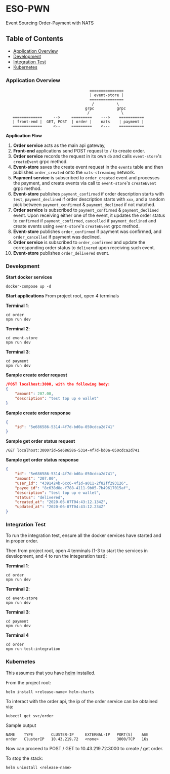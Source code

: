 # ESO-PWN

Event Sourcing Order-Payment with NATS

## <a name="getting-started"></a>Table of Contents

+ [Application Overview](#application-overview)
+ [Development](#development)
+ [Integration Test](#integration-test)
+ [Kubernetes](#kubernetes)

### <a name="application-overview"></a>Application Overview
```
                                     ===============
                                     | event-store |
                                     ===============
                                      /          \
                                   grpc          grpc    
                                    /              \
   =============     -->     =========    --->    ===========
   | front-end |  GET, POST  | order |    nats    | payment |
   =============     <--     =========    <---    ===========
```
**Application Flow**
1. **Order service** acts as the main api gateway, 
2. **Front-end** applications send POST request to `/` to create order.
3. **Order service** records the request in its own `db` and calls `event-store`'s `createEvent` grpc method.
4. **Event-store** saves the create event request in the `events` table and then publishes `order_created` onto the `nats-streaming` network.
5. **Payment service** is subscribed to `order_created` event and processes the payment, and create events via call to `event-store`'s `createEvent` grpc method.
6. **Event-store** publishes `payment_confirmed` if order description starts with `test`, `payment_declined` if order description starts with `xxx`, and a random pick between `payment_confirmed` & `payment_declined` if not matched.
7. **Order service** is subscribed to `payment_confirmed` & `payment_declined` event. Upon receiving either one of the event, it updates the order status to `confirmed` if `payment_confirmed`, `cancelled` if `payment_declined` and create events using `event-store`'s `createEvent` grpc method.
8. **Event-store** publishes `order_confirmed` if payment was confirmed, and `order_cancelled` if payment was declined.
9. **Order service** is subscribed to `order_confirmed` and update the corresponding order status to `delivered` upon receiving such event.
10. **Event-store** publishes `order_delivered` event.

### <a name="development"></a>Development

**Start docker services**

```shell
docker-compose up -d 
```

**Start applications**
From project root, open 4 terminals

**Terminal 1**:
```shell
cd order
npm run dev
```

**Terminal 2**:
```shell
cd event-store
npm run dev
```

**Terminal 3**:
```shell
cd payment
npm run dev
```


**Sample create order request**
```json
/POST localhost:3000, with the following body:
{
	"amount": 207.00,
	"description": "test top up e wallet"
}
```

**Sample create order response**
```json
{
	"id": "5e686586-5314-4f7d-bd0a-050cdca2d741"
}
```

**Sample get order status request**
```
/GET localhost:3000?id=5e686586-5314-4f7d-bd0a-050cdca2d741
```

**Sample get order status response**
```json
{
    "id": "5e686586-5314-4f7d-bd0a-050cdca2d741",
    "amount": "207.00",
    "user_id": "4391424b-6cc6-4f1d-a011-2f82ff293126",
    "payee_id": "8c638d8e-f788-4111-9b05-7b49617015af",
    "description": "test top up e wallet",
    "status": "delivered",
    "created_at": "2020-06-07T04:43:12.134Z",
    "updated_at": "2020-06-07T04:43:12.234Z"
}
```

### <a name="integration-test"></a>Integration Test

To run the integration test, ensure all the docker services have started and in proper order.

Then from project root, open 4 terminals (1-3 to start the services in development, and 4 to run the integeration test):

**Terminal 1**:
```shell
cd order
npm run dev
```

**Terminal 2**:
```shell
cd event-store
npm run dev
```

**Terminal 3**:
```shell
cd payment
npm run dev
```

**Terminal 4**
```shell
cd order
npm run test:integration
```

### <a name="kubernetes"></a>Kubernetes

This assumes that you have [helm](https://helm.sh/) installed.

From the project root:

```shell
helm install <release-name> helm-charts
```

To interact with the order api, the ip of the order service can be obtained via:
```shell
kubectl get svc/order
```
Sample output
```shell
NAME    TYPE        CLUSTER-IP     EXTERNAL-IP   PORT(S)    AGE
order   ClusterIP   10.43.219.72   <none>        3000/TCP   16s
```

Now can proceed to POST / GET to 10.43.219.72:3000 to create / get order.

To stop the stack:

```shell
helm uninstall <release-name>
```
